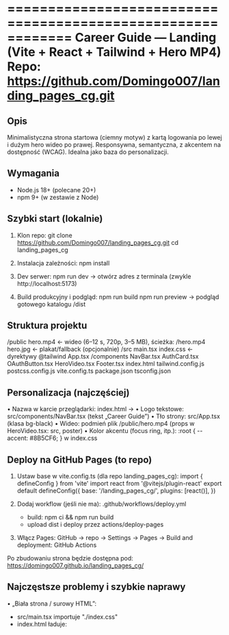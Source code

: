 ============================================================
Career Guide — Landing (Vite + React + Tailwind + Hero MP4)
Repo: https://github.com/Domingo007/landing_pages_cg.git
============================================================

Opis
-----
Minimalistyczna strona startowa (ciemny motyw) z kartą logowania po lewej
i dużym hero wideo po prawej. Responsywna, semantyczna, z akcentem na
dostępność (WCAG). Idealna jako baza do personalizacji.

Wymagania
----------
- Node.js 18+ (polecane 20+)
- npm 9+ (w zestawie z Node)

Szybki start (lokalnie)
------------------------
1) Klon repo:
   git clone https://github.com/Domingo007/landing_pages_cg.git
   cd landing_pages_cg

2) Instalacja zależności:
   npm install

3) Dev serwer:
   npm run dev
   → otwórz adres z terminala (zwykle http://localhost:5173)

4) Build produkcyjny i podgląd:
   npm run build
   npm run preview
   → podgląd gotowego katalogu /dist

Struktura projektu
-------------------
/public
  hero.mp4   ← wideo (6–12 s, 720p, 3–5 MB), ścieżka: /hero.mp4
  hero.jpg   ← plakat/fallback (opcjonalnie)
/src
  main.tsx
  index.css      ← dyrektywy @tailwind
  App.tsx
  /components
    NavBar.tsx
    AuthCard.tsx
    OAuthButton.tsx
    HeroVideo.tsx
    Footer.tsx
index.html
tailwind.config.js
postcss.config.js
vite.config.ts
package.json
tsconfig.json

Personalizacja (najczęściej)
-----------------------------
• Nazwa w karcie przeglądarki: index.html → <title>Career Guide</title>
• Logo tekstowe: src/components/NavBar.tsx (tekst „Career Guide”)
• Tło strony: src/App.tsx (klasa bg-black)
• Wideo: podmień plik /public/hero.mp4 (props w HeroVideo.tsx: src, poster)
• Kolor akcentu (focus ring, itp.): :root { --accent: #8B5CF6; } w index.css

Deploy na GitHub Pages (to repo)
---------------------------------
1) Ustaw base w vite.config.ts (dla repo landing_pages_cg):
   import { defineConfig } from 'vite'
   import react from '@vitejs/plugin-react'
   export default defineConfig({
     base: '/landing_pages_cg/',
     plugins: [react()],
   })

2) Dodaj workflow (jeśli nie ma): .github/workflows/deploy.yml
   - build: npm ci && npm run build
   - upload dist i deploy przez actions/deploy-pages

3) Włącz Pages:
   GitHub → repo → Settings → Pages → Build and deployment: GitHub Actions

Po zbudowaniu strona będzie dostępna pod:
https://domingo007.github.io/landing_pages_cg/

Najczęstsze problemy i szybkie naprawy
---------------------------------------
• „Biała strona / surowy HTML”:
  - src/main.tsx importuje "./index.css"
  - index.html ładuje: <script type="module" src="/src/main.tsx">
  - zainstaluj: npm i -D tailwindcss postcss autoprefixer
  - postcss.config.js: export default { plugins: { tailwindcss:{}, autoprefixer:{} } }
  - tailwind.config.js: content: ["./index.html", "./src/**/*.{ts,tsx}"]
  - restartuj dev: Ctrl+C → npm run dev

• Wideo nie działa:
  - plik w public/hero.mp4 (dokładnie ta nazwa)
  - rozmiar ≤ 100 MB (limit GitHub), zalecane 3–5 MB (720p, H.264)
  - ustaw poster: public/hero.jpg (opcjonalnie)

• „Missing script: dev”:
  - uruchamiasz npm nie w folderze projektu (sprawdź: pwd / ls -la)
  - upewnij się, że w package.json istnieje "dev": "vite"

Skrypty npm
------------
npm run dev      → dev server (HMR)
npm run build    → produkcyjny build do /dist
npm run preview  → lokalny serwer podglądu buildu

Licencja
---------
MIT — pełna dowolność użycia i modyfikacji.

Kontakt / Repo
---------------
Repo: https://github.com/Domingo007/landing_pages_cg.git
Issues i PR: mile widziane :)
